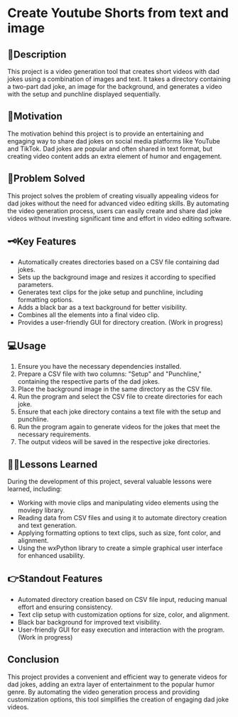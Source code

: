 # Create Youtube Shorts from text and image

## 📖Description

This project is a video generation tool that creates short videos with dad jokes using a combination of images and text. It takes a directory containing a two-part dad joke, an image for the background, and generates a video with the setup and punchline displayed sequentially.

## 💪Motivation

The motivation behind this project is to provide an entertaining and engaging way to share dad jokes on social media platforms like YouTube and TikTok. Dad jokes are popular and often shared in text format, but creating video content adds an extra element of humor and engagement.

## 🚫Problem Solved

This project solves the problem of creating visually appealing videos for dad jokes without the need for advanced video editing skills. By automating the video generation process, users can easily create and share dad joke videos without investing significant time and effort in video editing software.

## 🗝️Key Features

- Automatically creates directories based on a CSV file containing dad jokes.
- Sets up the background image and resizes it according to specified parameters.
- Generates text clips for the joke setup and punchline, including formatting options.
- Adds a black bar as a text background for better visibility.
- Combines all the elements into a final video clip.
- Provides a user-friendly GUI for directory creation. (Work in progress)

## 💻Usage

1. Ensure you have the necessary dependencies installed.
2. Prepare a CSV file with two columns: "Setup" and "Punchline," containing the respective parts of the dad jokes.
3. Place the background image in the same directory as the CSV file.
4. Run the program and select the CSV file to create directories for each joke.
5. Ensure that each joke directory contains a text file with the setup and punchline.
6. Run the program again to generate videos for the jokes that meet the necessary requirements.
7. The output videos will be saved in the respective joke directories.

## 🧑‍🎓Lessons Learned

During the development of this project, several valuable lessons were learned, including:

- Working with movie clips and manipulating video elements using the moviepy library.
- Reading data from CSV files and using it to automate directory creation and text generation.
- Applying formatting options to text clips, such as size, font color, and alignment.
- Using the wxPython library to create a simple graphical user interface for enhanced usability.

## 👉Standout Features

- Automated directory creation based on CSV file input, reducing manual effort and ensuring consistency.
- Text clip setup with customization options for size, color, and alignment.
- Black bar background for improved text visibility.
- User-friendly GUI for easy execution and interaction with the program. (Work in progress)

## Conclusion

This project provides a convenient and efficient way to generate videos for dad jokes, adding an extra layer of entertainment to the popular humor genre. By automating the video generation process and providing customization options, this tool simplifies the creation of engaging dad joke videos.
